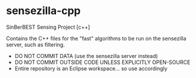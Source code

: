 sensezilla-cpp
==============

SinBerBEST Sensing Project [c++]

Contains the C++ files for the "fast" algorithms to be run on the sensezilla server, such as filtering.

* DO NOT COMMIT DATA (use the sensezilla server instead)
* DO NOT COMMIT OUTSIDE CODE UNLESS EXPLICITLY OPEN-SOURCE
* Entire repository is an Eclipse workspace... so use accordingly
